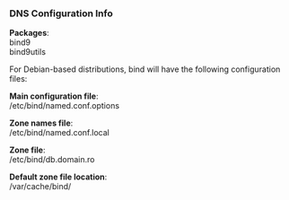 ### DNS Configuration Info

**Packages**:  
bind9   
bind9utils

For Debian-based distributions, bind will have the following configuration files:

**Main configuration file**:   
/etc/bind/named.conf.options  

**Zone names file**:  
/etc/bind/named.conf.local  

**Zone file**:  
/etc/bind/db.domain.ro  

**Default zone file location**:    
/var/cache/bind/  
